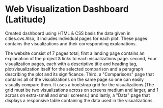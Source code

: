 # Web Visualization Dashboard (Latitude)
Created dashboard using HTML & CSS basis the data given in cities.cvs.Also, it includes individual pages for each plot. These pages contains the visualizations and their corresponding explanations. 

The website consist of 7 pages total, first a landing page contains an explanation of the project & links to each visualizations page. second, Four visualization pages, each with a descriptive title and heading tag, plot/visualization itself for the selected comparison and a paragraph describing the plot and its significance. Third, a "Comparisons" page that contains all of the visualizations on the same page so one can easily visually compare them. It uses a bootstrap grid for the visualizations.(The grid must be two visualizations across on screens medium and larger, and 1 across on extra-small and small screens.) and lastly, a "Data" page that displays a responsive table containing the data used in the visualizations.
